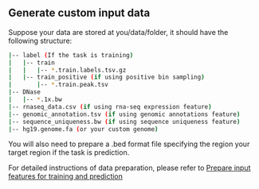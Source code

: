## Generate custom input data 

Suppose your data are stored at you/data/folder, it should have the following structure:

```bash
|-- label (If the task is training)
|   |-- train
|   |   |-- *.train.labels.tsv.gz
|   |-- train_positive (if using positive bin sampling)
|       |-- *.train.peak.tsv
|-- DNase
|   |-- *.1x.bw
|-- rnaseq_data.csv (if using rna-seq expression feature)
|-- genomic_annotation.tsv (if using genomic annotations feature)
|-- sequence_uniqueness.bw (if using sequence uniqueness feature)
|-- hg19.genome.fa (or your custom genome)
```

You will also need to prepare a .bed format file specifying the region your target region if the task is prediction.

For detailed instructions of data preparation, please refer to [Prepare input features for training and prediction](../README.md#Prepare-input-features-for-training-and-prediction)